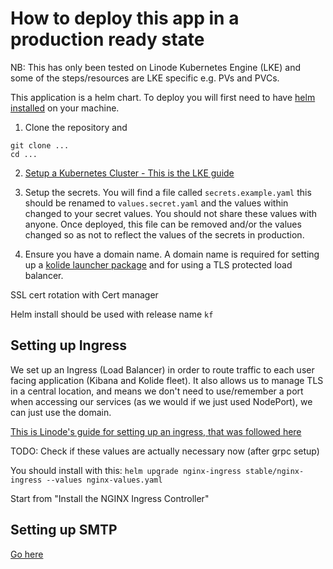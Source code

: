 # How to deploy this app in a production ready state
NB: This has only been tested on Linode Kubernetes Engine (LKE) and some of the steps/resources are LKE specific e.g. PVs and PVCs.

This application is a helm chart. To deploy you will first need to have [helm installed](https://helm.sh/docs/intro/install/) on your machine.

1. Clone the repository and 

```
git clone ...
cd ...
```

2. [Setup a Kubernetes Cluster - This is the LKE guide](https://www.linode.com/docs/kubernetes/deploy-and-manage-a-cluster-with-linode-kubernetes-engine-a-tutorial/)


3. Setup the secrets. You will find a file called `secrets.example.yaml` this should be renamed to `values.secret.yaml` and the values within changed to your secret values. You should not share these values with anyone. Once deployed, this file can be removed and/or the values changed so as not to reflect the values of the secrets in production.

4. Ensure you have a domain name.
A domain name is required for setting up a [kolide launcher package](packaging-launcher.md) and for using a TLS protected load balancer.


SSL cert rotation with Cert manager

Helm install should be used with release name `kf`


## Setting up Ingress
We set up an Ingress (Load Balancer) in order to route traffic to each user facing application (Kibana and Kolide fleet). It also allows us to manage TLS in a central location, and means we don't need to use/remember a port when accessing our services (as we would if we just used NodePort), we can just use the domain.

[This is Linode's guide for setting up an ingress, that was followed here](https://www.linode.com/docs/kubernetes/how-to-deploy-nginx-ingress-on-linode-kubernetes-engine/#install-the-nginx-ingress-controller)

TODO: Check if these values are actually necessary now (after grpc setup)

You should install with this: `helm upgrade nginx-ingress stable/nginx-ingress --values nginx-values.yaml`

Start from "Install the NGINX Ingress Controller"

## Setting up SMTP
[Go here](smtp.md)
